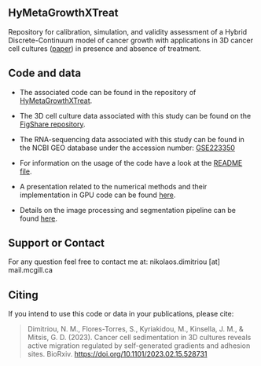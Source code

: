 ## HyMetaGrowthXTreat

Repository for calibration, simulation, and validity assessment of a
Hybrid Discrete-Continuum model of cancer growth with applications in
3D cancer cell cultures ([paper](https://doi.org/10.1101/2023.02.15.528731)) in presence and absence of treatment.

## Code and data
- The associated code can be found in the repository of [HyMetaGrowthXTreat](https://github.com/NMDimitriou/HyMetaGrowthXTreat).

- The 3D cell culture data associated with this study can be found on the [FigShare repository](https://figshare.com/projects/3D-GROWTH-MDA-MB-231-SERIES-12/118989).

- The RNA-sequencing data associated with this study can be found in the NCBI GEO database under the accession number: [GSE223350](https://www.ncbi.nlm.nih.gov/geo/query/acc.cgi?acc=GSE223350)

- For information on the usage of the code have a look at the [README file](https://github.com/NMDimitriou/HyMetaGrowthXTreat/blob/main/README.md).

- A presentation related to the numerical methods and their implementation in GPU code can be found [here](https://github.com/NMDimitriou/HyMetaGrowthXTreat/blob/main/numerical_methods_implementation_gpus.pdf).

- Details on the image processing and segmentation pipeline can be found [here](https://t.co/vd68g8qOTv).

## Support or Contact
For any question feel free to contact me at: nikolaos.dimitriou [at] mail.mcgill.ca

## Citing
If you intend to use this code or data in your publications, please cite:
> Dimitriou, N. M., Flores-Torres, S., Kyriakidou, M., Kinsella, J. M., & Mitsis, G. D. (2023). Cancer cell sedimentation in 3D cultures reveals active migration regulated by self-generated gradients and adhesion sites. BioRxiv. https://doi.org/10.1101/2023.02.15.528731

